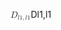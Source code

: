 <span class="katex"><span class="katex-mathml"><math xmlns="http://www.w3.org/1998/Math/MathML"><semantics><mrow><msub><mi>D</mi><mrow><mi>l</mi><mn>1</mn><mo separator="true">,</mo><mi>l</mi><mn>1</mn></mrow></msub></mrow><annotation encoding="application/x-tex">D_{l1,l1}</annotation></semantics></math></span><span class="katex-html" aria-hidden="true"><span class="base"><span class="strut" style="height:0.969438em;vertical-align:-0.286108em;"></span><span class="mord"><span class="mord mathnormal" style="margin-right:0.02778em;">D</span><span class="msupsub"><span class="vlist-t vlist-t2"><span class="vlist-r"><span class="vlist" style="height:0.3361079999999999em;"><span style="top:-2.5500000000000003em;margin-left:-0.02778em;margin-right:0.05em;"><span class="pstrut" style="height:2.7em;"></span><span class="sizing reset-size6 size3 mtight"><span class="mord mtight"><span class="mord mathnormal mtight" style="margin-right:0.01968em;">l</span><span class="mord mtight">1</span><span class="mpunct mtight">,</span><span class="mord mathnormal mtight" style="margin-right:0.01968em;">l</span><span class="mord mtight">1</span></span></span></span></span><span class="vlist-s">​</span></span><span class="vlist-r"><span class="vlist" style="height:0.286108em;"><span></span></span></span></span></span></span></span></span></span>